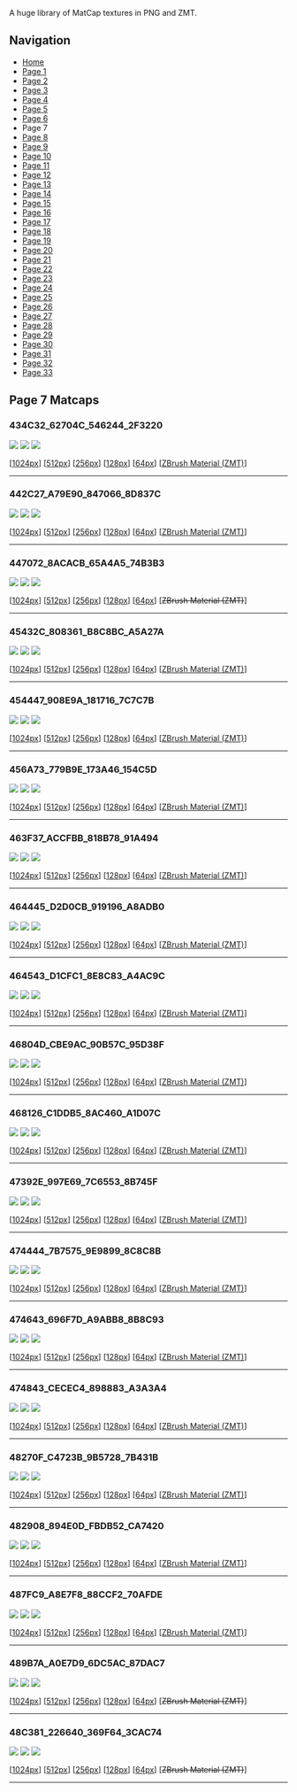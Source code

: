 A huge library of MatCap textures in PNG and ZMT.


## Navigation
* [Home](/)
* [Page 1](PAGE-1.md)
* [Page 2](PAGE-2.md)
* [Page 3](PAGE-3.md)
* [Page 4](PAGE-4.md)
* [Page 5](PAGE-5.md)
* [Page 6](PAGE-6.md)
* Page 7
* [Page 8](PAGE-8.md)
* [Page 9](PAGE-9.md)
* [Page 10](PAGE-10.md)
* [Page 11](PAGE-11.md)
* [Page 12](PAGE-12.md)
* [Page 13](PAGE-13.md)
* [Page 14](PAGE-14.md)
* [Page 15](PAGE-15.md)
* [Page 16](PAGE-16.md)
* [Page 17](PAGE-17.md)
* [Page 18](PAGE-18.md)
* [Page 19](PAGE-19.md)
* [Page 20](PAGE-20.md)
* [Page 21](PAGE-21.md)
* [Page 22](PAGE-22.md)
* [Page 23](PAGE-23.md)
* [Page 24](PAGE-24.md)
* [Page 25](PAGE-25.md)
* [Page 26](PAGE-26.md)
* [Page 27](PAGE-27.md)
* [Page 28](PAGE-28.md)
* [Page 29](PAGE-29.md)
* [Page 30](PAGE-30.md)
* [Page 31](PAGE-31.md)
* [Page 32](PAGE-32.md)
* [Page 33](PAGE-33.md)
## Page 7 Matcaps
### 434C32_62704C_546244_2F3220
![](preview/434C32_62704C_546244_2F3220-preview.png)
![](thumbnail/434C32_62704C_546244_2F3220.jpg)
![](palette/434C32_62704C_546244_2F3220-palette.png)

[[1024px](https://github.com/nidorx/matcaps/raw/master/1024/434C32_62704C_546244_2F3220.png)]
[[512px](https://github.com/nidorx/matcaps/raw/master/512/434C32_62704C_546244_2F3220-512px.png)]
[[256px](https://github.com/nidorx/matcaps/raw/master/256/434C32_62704C_546244_2F3220-256px.png)]
[[128px](https://github.com/nidorx/matcaps/raw/master/128/434C32_62704C_546244_2F3220-128px.png)]
[[64px](https://github.com/nidorx/matcaps/raw/master/64/434C32_62704C_546244_2F3220-64px.png)]
[[ZBrush Material (ZMT)](https://github.com/nidorx/matcaps/raw/master/zmt/434C32_62704C_546244_2F3220.zmt)]

---
### 442C27_A79E90_847066_8D837C
![](preview/442C27_A79E90_847066_8D837C-preview.png)
![](thumbnail/442C27_A79E90_847066_8D837C.jpg)
![](palette/442C27_A79E90_847066_8D837C-palette.png)

[[1024px](https://github.com/nidorx/matcaps/raw/master/1024/442C27_A79E90_847066_8D837C.png)]
[[512px](https://github.com/nidorx/matcaps/raw/master/512/442C27_A79E90_847066_8D837C-512px.png)]
[[256px](https://github.com/nidorx/matcaps/raw/master/256/442C27_A79E90_847066_8D837C-256px.png)]
[[128px](https://github.com/nidorx/matcaps/raw/master/128/442C27_A79E90_847066_8D837C-128px.png)]
[[64px](https://github.com/nidorx/matcaps/raw/master/64/442C27_A79E90_847066_8D837C-64px.png)]
[[ZBrush Material (ZMT)](https://github.com/nidorx/matcaps/raw/master/zmt/442C27_A79E90_847066_8D837C.zmt)]

---
### 447072_8ACACB_65A4A5_74B3B3
![](preview/447072_8ACACB_65A4A5_74B3B3-preview.png)
![](thumbnail/447072_8ACACB_65A4A5_74B3B3.jpg)
![](palette/447072_8ACACB_65A4A5_74B3B3-palette.png)

[[1024px](https://github.com/nidorx/matcaps/raw/master/1024/447072_8ACACB_65A4A5_74B3B3.png)]
[[512px](https://github.com/nidorx/matcaps/raw/master/512/447072_8ACACB_65A4A5_74B3B3-512px.png)]
[[256px](https://github.com/nidorx/matcaps/raw/master/256/447072_8ACACB_65A4A5_74B3B3-256px.png)]
[[128px](https://github.com/nidorx/matcaps/raw/master/128/447072_8ACACB_65A4A5_74B3B3-128px.png)]
[[64px](https://github.com/nidorx/matcaps/raw/master/64/447072_8ACACB_65A4A5_74B3B3-64px.png)]
[~~ZBrush Material (ZMT)~~]

---
### 45432C_808361_B8C8BC_A5A27A
![](preview/45432C_808361_B8C8BC_A5A27A-preview.png)
![](thumbnail/45432C_808361_B8C8BC_A5A27A.jpg)
![](palette/45432C_808361_B8C8BC_A5A27A-palette.png)

[[1024px](https://github.com/nidorx/matcaps/raw/master/1024/45432C_808361_B8C8BC_A5A27A.png)]
[[512px](https://github.com/nidorx/matcaps/raw/master/512/45432C_808361_B8C8BC_A5A27A-512px.png)]
[[256px](https://github.com/nidorx/matcaps/raw/master/256/45432C_808361_B8C8BC_A5A27A-256px.png)]
[[128px](https://github.com/nidorx/matcaps/raw/master/128/45432C_808361_B8C8BC_A5A27A-128px.png)]
[[64px](https://github.com/nidorx/matcaps/raw/master/64/45432C_808361_B8C8BC_A5A27A-64px.png)]
[[ZBrush Material (ZMT)](https://github.com/nidorx/matcaps/raw/master/zmt/45432C_808361_B8C8BC_A5A27A.zmt)]

---
### 454447_908E9A_181716_7C7C7B
![](preview/454447_908E9A_181716_7C7C7B-preview.png)
![](thumbnail/454447_908E9A_181716_7C7C7B.jpg)
![](palette/454447_908E9A_181716_7C7C7B-palette.png)

[[1024px](https://github.com/nidorx/matcaps/raw/master/1024/454447_908E9A_181716_7C7C7B.png)]
[[512px](https://github.com/nidorx/matcaps/raw/master/512/454447_908E9A_181716_7C7C7B-512px.png)]
[[256px](https://github.com/nidorx/matcaps/raw/master/256/454447_908E9A_181716_7C7C7B-256px.png)]
[[128px](https://github.com/nidorx/matcaps/raw/master/128/454447_908E9A_181716_7C7C7B-128px.png)]
[[64px](https://github.com/nidorx/matcaps/raw/master/64/454447_908E9A_181716_7C7C7B-64px.png)]
[[ZBrush Material (ZMT)](https://github.com/nidorx/matcaps/raw/master/zmt/454447_908E9A_181716_7C7C7B.zmt)]

---
### 456A73_779B9E_173A46_154C5D
![](preview/456A73_779B9E_173A46_154C5D-preview.png)
![](thumbnail/456A73_779B9E_173A46_154C5D.jpg)
![](palette/456A73_779B9E_173A46_154C5D-palette.png)

[[1024px](https://github.com/nidorx/matcaps/raw/master/1024/456A73_779B9E_173A46_154C5D.png)]
[[512px](https://github.com/nidorx/matcaps/raw/master/512/456A73_779B9E_173A46_154C5D-512px.png)]
[[256px](https://github.com/nidorx/matcaps/raw/master/256/456A73_779B9E_173A46_154C5D-256px.png)]
[[128px](https://github.com/nidorx/matcaps/raw/master/128/456A73_779B9E_173A46_154C5D-128px.png)]
[[64px](https://github.com/nidorx/matcaps/raw/master/64/456A73_779B9E_173A46_154C5D-64px.png)]
[[ZBrush Material (ZMT)](https://github.com/nidorx/matcaps/raw/master/zmt/456A73_779B9E_173A46_154C5D.zmt)]

---
### 463F37_ACCFBB_818B78_91A494
![](preview/463F37_ACCFBB_818B78_91A494-preview.png)
![](thumbnail/463F37_ACCFBB_818B78_91A494.jpg)
![](palette/463F37_ACCFBB_818B78_91A494-palette.png)

[[1024px](https://github.com/nidorx/matcaps/raw/master/1024/463F37_ACCFBB_818B78_91A494.png)]
[[512px](https://github.com/nidorx/matcaps/raw/master/512/463F37_ACCFBB_818B78_91A494-512px.png)]
[[256px](https://github.com/nidorx/matcaps/raw/master/256/463F37_ACCFBB_818B78_91A494-256px.png)]
[[128px](https://github.com/nidorx/matcaps/raw/master/128/463F37_ACCFBB_818B78_91A494-128px.png)]
[[64px](https://github.com/nidorx/matcaps/raw/master/64/463F37_ACCFBB_818B78_91A494-64px.png)]
[[ZBrush Material (ZMT)](https://github.com/nidorx/matcaps/raw/master/zmt/463F37_ACCFBB_818B78_91A494.zmt)]

---
### 464445_D2D0CB_919196_A8ADB0
![](preview/464445_D2D0CB_919196_A8ADB0-preview.png)
![](thumbnail/464445_D2D0CB_919196_A8ADB0.jpg)
![](palette/464445_D2D0CB_919196_A8ADB0-palette.png)

[[1024px](https://github.com/nidorx/matcaps/raw/master/1024/464445_D2D0CB_919196_A8ADB0.png)]
[[512px](https://github.com/nidorx/matcaps/raw/master/512/464445_D2D0CB_919196_A8ADB0-512px.png)]
[[256px](https://github.com/nidorx/matcaps/raw/master/256/464445_D2D0CB_919196_A8ADB0-256px.png)]
[[128px](https://github.com/nidorx/matcaps/raw/master/128/464445_D2D0CB_919196_A8ADB0-128px.png)]
[[64px](https://github.com/nidorx/matcaps/raw/master/64/464445_D2D0CB_919196_A8ADB0-64px.png)]
[[ZBrush Material (ZMT)](https://github.com/nidorx/matcaps/raw/master/zmt/464445_D2D0CB_919196_A8ADB0.zmt)]

---
### 464543_D1CFC1_8E8C83_A4AC9C
![](preview/464543_D1CFC1_8E8C83_A4AC9C-preview.png)
![](thumbnail/464543_D1CFC1_8E8C83_A4AC9C.jpg)
![](palette/464543_D1CFC1_8E8C83_A4AC9C-palette.png)

[[1024px](https://github.com/nidorx/matcaps/raw/master/1024/464543_D1CFC1_8E8C83_A4AC9C.png)]
[[512px](https://github.com/nidorx/matcaps/raw/master/512/464543_D1CFC1_8E8C83_A4AC9C-512px.png)]
[[256px](https://github.com/nidorx/matcaps/raw/master/256/464543_D1CFC1_8E8C83_A4AC9C-256px.png)]
[[128px](https://github.com/nidorx/matcaps/raw/master/128/464543_D1CFC1_8E8C83_A4AC9C-128px.png)]
[[64px](https://github.com/nidorx/matcaps/raw/master/64/464543_D1CFC1_8E8C83_A4AC9C-64px.png)]
[[ZBrush Material (ZMT)](https://github.com/nidorx/matcaps/raw/master/zmt/464543_D1CFC1_8E8C83_A4AC9C.zmt)]

---
### 46804D_CBE9AC_90B57C_95D38F
![](preview/46804D_CBE9AC_90B57C_95D38F-preview.png)
![](thumbnail/46804D_CBE9AC_90B57C_95D38F.jpg)
![](palette/46804D_CBE9AC_90B57C_95D38F-palette.png)

[[1024px](https://github.com/nidorx/matcaps/raw/master/1024/46804D_CBE9AC_90B57C_95D38F.png)]
[[512px](https://github.com/nidorx/matcaps/raw/master/512/46804D_CBE9AC_90B57C_95D38F-512px.png)]
[[256px](https://github.com/nidorx/matcaps/raw/master/256/46804D_CBE9AC_90B57C_95D38F-256px.png)]
[[128px](https://github.com/nidorx/matcaps/raw/master/128/46804D_CBE9AC_90B57C_95D38F-128px.png)]
[[64px](https://github.com/nidorx/matcaps/raw/master/64/46804D_CBE9AC_90B57C_95D38F-64px.png)]
[[ZBrush Material (ZMT)](https://github.com/nidorx/matcaps/raw/master/zmt/46804D_CBE9AC_90B57C_95D38F.zmt)]

---
### 468126_C1DDB5_8AC460_A1D07C
![](preview/468126_C1DDB5_8AC460_A1D07C-preview.png)
![](thumbnail/468126_C1DDB5_8AC460_A1D07C.jpg)
![](palette/468126_C1DDB5_8AC460_A1D07C-palette.png)

[[1024px](https://github.com/nidorx/matcaps/raw/master/1024/468126_C1DDB5_8AC460_A1D07C.png)]
[[512px](https://github.com/nidorx/matcaps/raw/master/512/468126_C1DDB5_8AC460_A1D07C-512px.png)]
[[256px](https://github.com/nidorx/matcaps/raw/master/256/468126_C1DDB5_8AC460_A1D07C-256px.png)]
[[128px](https://github.com/nidorx/matcaps/raw/master/128/468126_C1DDB5_8AC460_A1D07C-128px.png)]
[[64px](https://github.com/nidorx/matcaps/raw/master/64/468126_C1DDB5_8AC460_A1D07C-64px.png)]
[[ZBrush Material (ZMT)](https://github.com/nidorx/matcaps/raw/master/zmt/468126_C1DDB5_8AC460_A1D07C.zmt)]

---
### 47392E_997E69_7C6553_8B745F
![](preview/47392E_997E69_7C6553_8B745F-preview.png)
![](thumbnail/47392E_997E69_7C6553_8B745F.jpg)
![](palette/47392E_997E69_7C6553_8B745F-palette.png)

[[1024px](https://github.com/nidorx/matcaps/raw/master/1024/47392E_997E69_7C6553_8B745F.png)]
[[512px](https://github.com/nidorx/matcaps/raw/master/512/47392E_997E69_7C6553_8B745F-512px.png)]
[[256px](https://github.com/nidorx/matcaps/raw/master/256/47392E_997E69_7C6553_8B745F-256px.png)]
[[128px](https://github.com/nidorx/matcaps/raw/master/128/47392E_997E69_7C6553_8B745F-128px.png)]
[[64px](https://github.com/nidorx/matcaps/raw/master/64/47392E_997E69_7C6553_8B745F-64px.png)]
[[ZBrush Material (ZMT)](https://github.com/nidorx/matcaps/raw/master/zmt/47392E_997E69_7C6553_8B745F.zmt)]

---
### 474444_7B7575_9E9899_8C8C8B
![](preview/474444_7B7575_9E9899_8C8C8B-preview.png)
![](thumbnail/474444_7B7575_9E9899_8C8C8B.jpg)
![](palette/474444_7B7575_9E9899_8C8C8B-palette.png)

[[1024px](https://github.com/nidorx/matcaps/raw/master/1024/474444_7B7575_9E9899_8C8C8B.png)]
[[512px](https://github.com/nidorx/matcaps/raw/master/512/474444_7B7575_9E9899_8C8C8B-512px.png)]
[[256px](https://github.com/nidorx/matcaps/raw/master/256/474444_7B7575_9E9899_8C8C8B-256px.png)]
[[128px](https://github.com/nidorx/matcaps/raw/master/128/474444_7B7575_9E9899_8C8C8B-128px.png)]
[[64px](https://github.com/nidorx/matcaps/raw/master/64/474444_7B7575_9E9899_8C8C8B-64px.png)]
[[ZBrush Material (ZMT)](https://github.com/nidorx/matcaps/raw/master/zmt/474444_7B7575_9E9899_8C8C8B.zmt)]

---
### 474643_696F7D_A9ABB8_8B8C93
![](preview/474643_696F7D_A9ABB8_8B8C93-preview.png)
![](thumbnail/474643_696F7D_A9ABB8_8B8C93.jpg)
![](palette/474643_696F7D_A9ABB8_8B8C93-palette.png)

[[1024px](https://github.com/nidorx/matcaps/raw/master/1024/474643_696F7D_A9ABB8_8B8C93.png)]
[[512px](https://github.com/nidorx/matcaps/raw/master/512/474643_696F7D_A9ABB8_8B8C93-512px.png)]
[[256px](https://github.com/nidorx/matcaps/raw/master/256/474643_696F7D_A9ABB8_8B8C93-256px.png)]
[[128px](https://github.com/nidorx/matcaps/raw/master/128/474643_696F7D_A9ABB8_8B8C93-128px.png)]
[[64px](https://github.com/nidorx/matcaps/raw/master/64/474643_696F7D_A9ABB8_8B8C93-64px.png)]
[[ZBrush Material (ZMT)](https://github.com/nidorx/matcaps/raw/master/zmt/474643_696F7D_A9ABB8_8B8C93.zmt)]

---
### 474843_CECEC4_898883_A3A3A4
![](preview/474843_CECEC4_898883_A3A3A4-preview.png)
![](thumbnail/474843_CECEC4_898883_A3A3A4.jpg)
![](palette/474843_CECEC4_898883_A3A3A4-palette.png)

[[1024px](https://github.com/nidorx/matcaps/raw/master/1024/474843_CECEC4_898883_A3A3A4.png)]
[[512px](https://github.com/nidorx/matcaps/raw/master/512/474843_CECEC4_898883_A3A3A4-512px.png)]
[[256px](https://github.com/nidorx/matcaps/raw/master/256/474843_CECEC4_898883_A3A3A4-256px.png)]
[[128px](https://github.com/nidorx/matcaps/raw/master/128/474843_CECEC4_898883_A3A3A4-128px.png)]
[[64px](https://github.com/nidorx/matcaps/raw/master/64/474843_CECEC4_898883_A3A3A4-64px.png)]
[[ZBrush Material (ZMT)](https://github.com/nidorx/matcaps/raw/master/zmt/474843_CECEC4_898883_A3A3A4.zmt)]

---
### 48270F_C4723B_9B5728_7B431B
![](preview/48270F_C4723B_9B5728_7B431B-preview.png)
![](thumbnail/48270F_C4723B_9B5728_7B431B.jpg)
![](palette/48270F_C4723B_9B5728_7B431B-palette.png)

[[1024px](https://github.com/nidorx/matcaps/raw/master/1024/48270F_C4723B_9B5728_7B431B.png)]
[[512px](https://github.com/nidorx/matcaps/raw/master/512/48270F_C4723B_9B5728_7B431B-512px.png)]
[[256px](https://github.com/nidorx/matcaps/raw/master/256/48270F_C4723B_9B5728_7B431B-256px.png)]
[[128px](https://github.com/nidorx/matcaps/raw/master/128/48270F_C4723B_9B5728_7B431B-128px.png)]
[[64px](https://github.com/nidorx/matcaps/raw/master/64/48270F_C4723B_9B5728_7B431B-64px.png)]
[[ZBrush Material (ZMT)](https://github.com/nidorx/matcaps/raw/master/zmt/48270F_C4723B_9B5728_7B431B.zmt)]

---
### 482908_894E0D_FBDB52_CA7420
![](preview/482908_894E0D_FBDB52_CA7420-preview.png)
![](thumbnail/482908_894E0D_FBDB52_CA7420.jpg)
![](palette/482908_894E0D_FBDB52_CA7420-palette.png)

[[1024px](https://github.com/nidorx/matcaps/raw/master/1024/482908_894E0D_FBDB52_CA7420.png)]
[[512px](https://github.com/nidorx/matcaps/raw/master/512/482908_894E0D_FBDB52_CA7420-512px.png)]
[[256px](https://github.com/nidorx/matcaps/raw/master/256/482908_894E0D_FBDB52_CA7420-256px.png)]
[[128px](https://github.com/nidorx/matcaps/raw/master/128/482908_894E0D_FBDB52_CA7420-128px.png)]
[[64px](https://github.com/nidorx/matcaps/raw/master/64/482908_894E0D_FBDB52_CA7420-64px.png)]
[[ZBrush Material (ZMT)](https://github.com/nidorx/matcaps/raw/master/zmt/482908_894E0D_FBDB52_CA7420.zmt)]

---
### 487FC9_A8E7F8_88CCF2_70AFDE
![](preview/487FC9_A8E7F8_88CCF2_70AFDE-preview.png)
![](thumbnail/487FC9_A8E7F8_88CCF2_70AFDE.jpg)
![](palette/487FC9_A8E7F8_88CCF2_70AFDE-palette.png)

[[1024px](https://github.com/nidorx/matcaps/raw/master/1024/487FC9_A8E7F8_88CCF2_70AFDE.png)]
[[512px](https://github.com/nidorx/matcaps/raw/master/512/487FC9_A8E7F8_88CCF2_70AFDE-512px.png)]
[[256px](https://github.com/nidorx/matcaps/raw/master/256/487FC9_A8E7F8_88CCF2_70AFDE-256px.png)]
[[128px](https://github.com/nidorx/matcaps/raw/master/128/487FC9_A8E7F8_88CCF2_70AFDE-128px.png)]
[[64px](https://github.com/nidorx/matcaps/raw/master/64/487FC9_A8E7F8_88CCF2_70AFDE-64px.png)]
[[ZBrush Material (ZMT)](https://github.com/nidorx/matcaps/raw/master/zmt/487FC9_A8E7F8_88CCF2_70AFDE.zmt)]

---
### 489B7A_A0E7D9_6DC5AC_87DAC7
![](preview/489B7A_A0E7D9_6DC5AC_87DAC7-preview.png)
![](thumbnail/489B7A_A0E7D9_6DC5AC_87DAC7.jpg)
![](palette/489B7A_A0E7D9_6DC5AC_87DAC7-palette.png)

[[1024px](https://github.com/nidorx/matcaps/raw/master/1024/489B7A_A0E7D9_6DC5AC_87DAC7.png)]
[[512px](https://github.com/nidorx/matcaps/raw/master/512/489B7A_A0E7D9_6DC5AC_87DAC7-512px.png)]
[[256px](https://github.com/nidorx/matcaps/raw/master/256/489B7A_A0E7D9_6DC5AC_87DAC7-256px.png)]
[[128px](https://github.com/nidorx/matcaps/raw/master/128/489B7A_A0E7D9_6DC5AC_87DAC7-128px.png)]
[[64px](https://github.com/nidorx/matcaps/raw/master/64/489B7A_A0E7D9_6DC5AC_87DAC7-64px.png)]
[~~ZBrush Material (ZMT)~~]

---
### 48C381_226640_369F64_3CAC74
![](preview/48C381_226640_369F64_3CAC74-preview.png)
![](thumbnail/48C381_226640_369F64_3CAC74.jpg)
![](palette/48C381_226640_369F64_3CAC74-palette.png)

[[1024px](https://github.com/nidorx/matcaps/raw/master/1024/48C381_226640_369F64_3CAC74.png)]
[[512px](https://github.com/nidorx/matcaps/raw/master/512/48C381_226640_369F64_3CAC74-512px.png)]
[[256px](https://github.com/nidorx/matcaps/raw/master/256/48C381_226640_369F64_3CAC74-256px.png)]
[[128px](https://github.com/nidorx/matcaps/raw/master/128/48C381_226640_369F64_3CAC74-128px.png)]
[[64px](https://github.com/nidorx/matcaps/raw/master/64/48C381_226640_369F64_3CAC74-64px.png)]
[~~ZBrush Material (ZMT)~~]

---